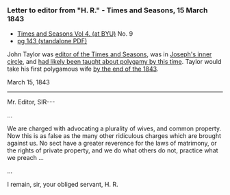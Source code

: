 ### Letter to editor from "H. R." - Times and Seasons, 15 March 1843

* [Times and Seasons Vol 4. (at BYU)](http://contentdm.lib.byu.edu/cdm/ref/collection/NCMP1820-1846/id/8618) No. 9
* [pg 143 (standalone PDF)](https://docs.google.com/viewer?url=https://github.com/faenrandir/a_careful_examination/raw/58c283672f6581747865c84db2942e3a5f80ac81/documents/polygamy/denials/original-1843-03-15-Times-and-Seasons-Letter-to-Editor.pdf)

John Taylor was [editor of the Times and Seasons](http://contentdm.lib.byu.edu/cdm/ref/collection/NCMP1820-1846/id/9200), was in [Joseph's inner circle](https://en.wikipedia.org/wiki/Anointed_Quorum), and [had likely been taught about polygamy by this time](http://www.lds-mormon.com/quinn_dialogue.shtml).  Taylor would take his first polygamous wife [by the end of the 1843](https://restorationbookstore.org/articles/nopoligamy/jsfp-vol2/2chp17.htm).

March 15, 1843

---

Mr. Editor, SIR---

...

We are charged with advocating a plurality of wives, and common property. Now this is as false as the many other ridiculous charges which are brought against us. No sect have a greater reverence for the laws of matrimony, or the rights of private property, and we do what others do not, practice what we preach ...

...

I remain, sir, your obliged servant, H. R.
